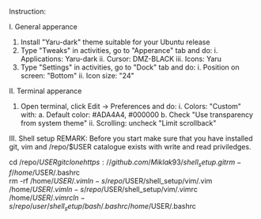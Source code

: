 Instruction:

I. General apperance
   1. Install "Yaru-dark" theme suitable for your Ubuntu release
   2. Type "Tweaks" in activities, go to "Apperance" tab and do:
      i.   Applications: Yaru-dark
      ii.  Cursor: DMZ-BLACK
      iii. Icons: Yaru
   3. Type "Settings" in activities, go to "Dock" tab and do:
      i.  Position on screen: "Bottom"
      ii. Icon size: "24"

II. Terminal apperance
   1. Open terminal, click Edit -> Preferences and do:
      i.  Colors: "Custom" with:
           a. Default color: #ADA4A4, #000000
           b. Check "Use transparency from system theme"
      ii. Scrolling: uncheck "Limit scrollback"

III. Shell setup
  REMARK:
  Before you start make sure that you have installed git, vim
  and /repo/$USER catalogue exists with write and read priviledges.
  
  cd /repo/$USER
  git clone https://github.com/Miklak93/shell_setup.git                           
  rm -f /home/$USER/.bashrc                                                  
  rm -rf /home/$USER/.vim                                                    
  ln -s /repo/$USER/shell_setup/vim/.vim /home/$USER/.vim                                
  ln -s /repo/$USER/shell_setup/vim/.vimrc /home/$USER/.vimrc                            
  ln -s /repo/user/shell_setup/bash/.bashrc /home/$USER/.bashrc 
